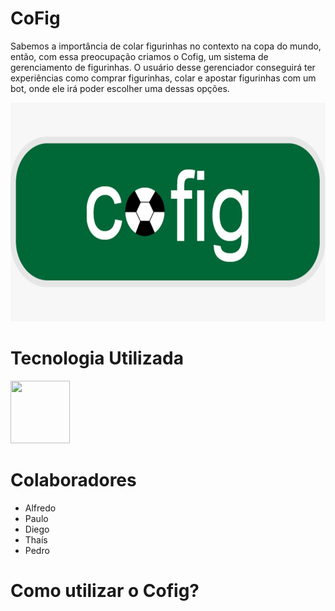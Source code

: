 # CoFig

  Sabemos a importância de colar figurinhas no contexto na copa do mundo, então, com essa preocupação criamos o Cofig, um sistema de gerenciamento de figurinhas.
  O usuário desse gerenciador conseguirá ter experiências como comprar figurinhas, colar e apostar figurinhas com um bot, onde ele irá poder escolher uma dessas opções. 
  
<img src="./src/cofig.png" width="600" height="350">

# Tecnologia Utilizada


<img src="https://cdn-icons-png.flaticon.com/512/5968/5968259.png" height="100" width="95"> 


# Colaboradores

  - Alfredo 
  - Paulo 
  - Diego 
  - Thaís
  - Pedro

  


# Como utilizar o Cofig?
